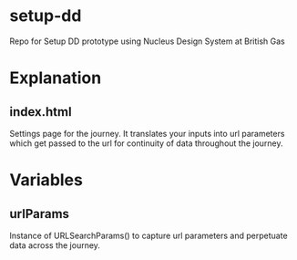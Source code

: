 # setup-dd
Repo for Setup DD prototype using Nucleus Design System at British Gas

# Explanation
## index.html  
Settings page for the journey. It translates your inputs into url parameters which get passed to the url for continuity of data throughout the journey.  

# Variables
## urlParams
Instance of URLSearchParams() to capture url parameters and perpetuate data across the journey.

